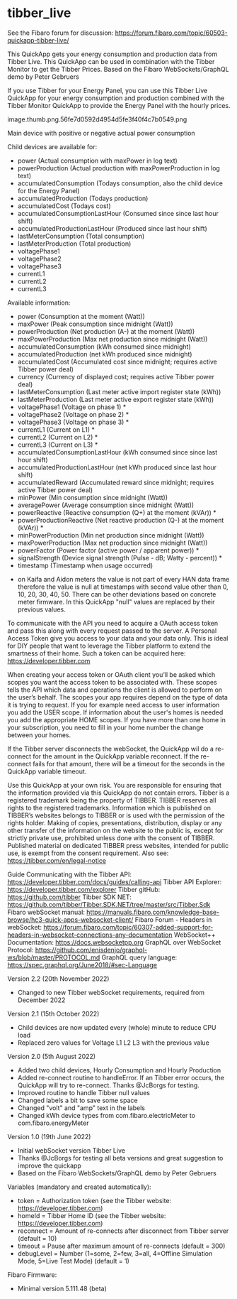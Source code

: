 # tibber_live

See the Fibaro forum for discussion: https://forum.fibaro.com/topic/60503-quickapp-tibber-live/

This QuickApp gets your energy consumption and production data from Tibber Live. 
This QuickApp can be used in combination with the Tibber Monitor to get the Tibber Prices. 
Based on the Fibaro WebSockets/GraphQL demo by Peter Gebruers 
 
If you use Tibber for your Energy Panel, you can use this Tibber Live QuickApp for your energy consumption and production combined with the Tibber Monitor QuickApp to provide the Energy Panel with the hourly prices. 
 
image.thumb.png.56fe7d0592d4954d5fe3f40f4c7b0549.png
 
Main device with positive or negative actual power consumption
 
Child devices are available for:
- power (Actual consumption with maxPower in log text)
- powerProduction (Actual production with maxPowerProduction in log text)
- accumulatedConsumption (Todays consumption, also the child device for the Energy Panel)
- accumulatedProduction (Todays production)
- accumulatedCost (Todays cost)
- accumulatedConsumptionLastHour (Consumed since since last hour shift)
- accumulatedProductionLastHour (Produced since last hour shift)
- lastMeterConsumption (Total consumption)
- lastMeterProduction (Total production)
- voltagePhase1
- voltagePhase2
- voltagePhase3
- currentL1
- currentL2
- currentL3
 
 
Available information: 
- power (Consumption at the moment (Watt))
- maxPower (Peak consumption since midnight (Watt))
- powerProduction (Net production (A-) at the moment (Watt))
- maxPowerProduction (Max net production since midnight (Watt))
- accumulatedConsumption (kWh consumed since midnight)
- accumulatedProduction (net kWh produced since midnight)
- accumulatedCost (Accumulated cost since midnight; requires active Tibber power deal)
- currency (Currency of displayed cost; requires active Tibber power deal)
- lastMeterConsumption (Last meter active import register state (kWh))
- lastMeterProduction (Last meter active export register state (kWh))
- voltagePhase1 (Voltage on phase 1) *
- voltagePhase2 (Voltage on phase 2) *
- voltagePhase3 (Voltage on phase 3) *
- currentL1 (Current on L1) *
- currentL2 (Current on L2) *
- currentL3 (Current on L3) *
- accumulatedConsumptionLastHour (kWh consumed since since last hour shift)
- accumulatedProductionLastHour (net kWh produced since last hour shift)
- accumulatedReward (Accumulated reward since midnight; requires active Tibber power deal)
- minPower (Min consumption since midnight (Watt))
- averagePower (Average consumption since midnight (Watt))
- powerReactive (Reactive consumption (Q+) at the moment (kVAr)) *
- powerProductionReactive (Net reactive production (Q-) at the moment (kVAr)) *
- minPowerProduction (Min net production since midnight (Watt))
- maxPowerProduction (Max net production since midnight (Watt))
- powerFactor (Power factor (active power / apparent power)) *
- signalStrength (Device signal strength (Pulse - dB; Watty - percent)) *
- timestamp (Timestamp when usage occurred)
* on Kaifa and Aidon meters the value is not part of every HAN data frame therefore the value is null at timestamps with second value other than 0, 10, 20, 30, 40, 50. There can be other deviations based on concrete meter firmware. In this QuickApp "null" values are replaced by their previous values. 
 
To communicate with the API you need to acquire a OAuth access token and pass this along with every request passed to the server.
A Personal Access Token give you access to your data and your data only. 
This is ideal for DIY people that want to leverage the Tibber platform to extend the smartness of their home. 
Such a token can be acquired here: https://developer.tibber.com
 
When creating your access token or OAuth client you’ll be asked which scopes you want the access token to be associated with. 
These scopes tells the API which data and operations the client is allowed to perform on the user’s behalf. 
The scopes your app requires depend on the type of data it is trying to request. 
If you for example need access to user information you add the USER scope. 
If information about the user's homes is needed you add the appropriate HOME scopes.
If you have more than one home in your subscription, you need to fill in your home number the change between your homes. 

If the Tibber server disconnects the webSocket, the QuickApp wil do a re-connect for the amount in the QuickApp variable reconnect. 
If the re-connect fails for that amount, there will be a timeout for the seconds in the QuickApp variable timeout. 

Use this QuickApp at your own risk. You are responsible for ensuring that the information provided via this QuickApp do not contain errors. 
Tibber is a registered trademark being the property of TIBBER. TIBBER reserves all rights to the registered trademarks.
Information which is published on TIBBER’s websites belongs to TIBBER or is used with the permission of the rights holder. 
Making of copies, presentations, distribution, display or any other transfer of the information on the website to the public is, except for strictly private use, prohibited unless done with the consent of TIBBER. 
Published material on dedicated TIBBER press websites, intended for public use, is exempt from the consent requirement.
Also see: https://tibber.com/en/legal-notice

Guide Communicating with the Tibber API: https://developer.tibber.com/docs/guides/calling-api
Tibber API Explorer: https://developer.tibber.com/explorer
Tibber gitHub: https://github.com/tibber
Tibber SDK NET: https://github.com/tibber/Tibber.SDK.NET/tree/master/src/Tibber.Sdk
Fibaro webSocket manual: https://manuals.fibaro.com/knowledge-base-browse/hc3-quick-apps-websocket-client/
Fibaro Forum - Headers in webSocket: https://forum.fibaro.com/topic/60307-added-support-for-headers-in-websocket-connections-any-documentation
WebSocket++ Documentation: https://docs.websocketpp.org
GraphQL over WebSocket Protocol: https://github.com/enisdenjo/graphql-ws/blob/master/PROTOCOL.md
GraphQL query language: https://spec.graphql.org/June2018/#sec-Language

Version 2.2 (20th November 2022)
- Changed to new Tibber webSocket requirements, required from December 2022

Version 2.1 (15th October 2022)
- Child devices are now updated every (whole) minute to reduce CPU load
- Replaced zero values for Voltage L1 L2 L3 with the previous value

Version 2.0 (5th August 2022)
- Added two child devices, Hourly Consumption and Hourly Production
- Added re-connect routine to handleError. If an Tibber error occurs, the QuickApp will try to re-connect. Thanks @JcBorgs for testing. 
- Improved routine to handle Tibber null values 
- Changed labels a bit to save some space
- Changed "volt" and "amp" text in the labels
- Changed kWh device types from com.fibaro.electricMeter to com.fibaro.energyMeter

Version 1.0 (19th June 2022)
- Initial webSocket version Tibber Live
- Thanks @JcBorgs for testing all beta versions and great suggestion to improve the quickapp
- Based on the Fibaro WebSockets/GraphQL demo by Peter Gebruers 

Variables (mandatory and created automatically): 
- token = Authorization token (see the Tibber website: https://developer.tibber.com)
- homeId = Tibber Home ID (see the Tibber website: https://developer.tibber.com)
- reconnect = Amount of re-connects after disconnect from Tibber server (default = 10)
- timeout = Pause after maximum amount of re-connects (default = 300)
- debugLevel = Number (1=some, 2=few, 3=all, 4=Offline Simulation Mode, 5=Live Test Mode) (default = 1)
 
Fibaro Firmware:
- Minimal version 5.111.48 (beta)
